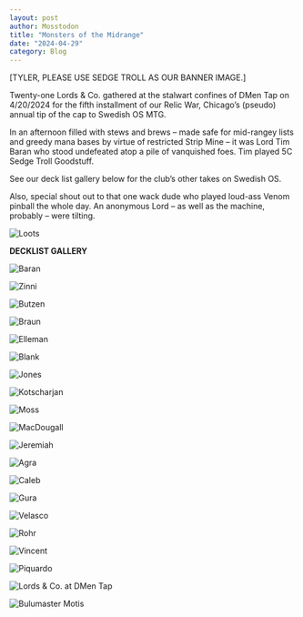```yaml
---
layout: post
author: Mosstodon
title: "Monsters of the Midrange"
date: "2024-04-29"
category: Blog
---
```


[TYLER, PLEASE USE SEDGE TROLL AS OUR BANNER IMAGE.]

Twenty-one Lords & Co. gathered at the stalwart confines of DMen Tap on 4/20/2024 for the fifth installment of our Relic War, Chicago’s (pseudo) annual tip of the cap to Swedish OS MTG.

In an afternoon filled with stews and brews – made safe for mid-rangey lists and greedy mana bases by virtue of restricted Strip Mine – it was Lord Tim Baran who stood undefeated atop a pile of vanquished foes. Tim played 5C Sedge Troll Goodstuff.

See our deck list gallery below for the club’s other takes on Swedish OS.

Also, special shout out to that one wack dude who played loud-ass Venom pinball the whole day. An anonymous Lord – as well as the machine, probably – were tilting.

![Loots](/assets/images/relicwarV2024/loots.jpg)

**DECKLIST GALLERY**

![Baran](/assets/images/relicwarV2024/decklists/baran.png)

![Zinni](/assets/images/relicwarV2024/decklists/zinni.jpg)

![Butzen](/assets/images/relicwarV2024/decklists/butzen.jpg)

![Braun](/assets/images/relicwarV2024/decklists/braun.jpg)

![Elleman](/assets/images/relicwarV2024/decklists/elleman.jpg)

![Blank](/assets/images/relicwarV2024/decklists/blank.jpg)

![Jones](/assets/images/relicwarV2024/decklists/jones.jpg)

![Kotscharjan](/assets/images/relicwarV2024/decklists/kotscharjan.jpg)

![Moss](/assets/images/relicwarV2024/decklists/moss.jpg)

![MacDougall](/assets/images/relicwarV2024/decklists/macdougall.jpg)

![Jeremiah](/assets/images/relicwarV2024/decklists/Jeremiah.jpg)

![Agra](/assets/images/relicwarV2024/decklists/agra.jpg)

![Caleb](/assets/images/relicwarV2024/decklists/caleb.jpg)

![Gura](/assets/images/relicwarV2024/decklists/gura.jpg)

![Velasco](/assets/images/relicwarV2024/decklists/velasco.jpg)

![Rohr](/assets/images/relicwarV2024/decklists/rohr.jpg)

![Vincent](/assets/images/relicwarV2024/decklists/vincent.JPG)

![Piquardo](/assets/images/relicwarV2024/decklists/piquard.jpg)

![Lords & Co. at DMen Tap](/assets/images/relicwarV2024/DMen.jpg)

![Bulumaster Motis](/assets/images/relicwarV2024/bulumonsters.jpg)
